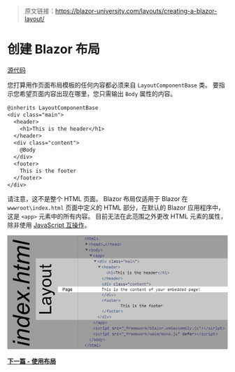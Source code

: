 > 原文链接：https://blazor-university.com/layouts/creating-a-blazor-layout/

# 创建 Blazor 布局

[源代码](https://github.com/mrpmorris/blazor-university/tree/master/src/Layouts/CreatingALayout)

您打算用作页面布局模板的任何内容都必须来自 `LayoutComponentBase` 类。 要指示您希望页面内容出现在哪里，您只需输出 `Body` 属性的内容。

```
@inherits LayoutComponentBase
<div class="main">
  <header>
    <h1>This is the header</h1>
  </header>
  <div class="content">
    @Body
  </div>
  <footer>
    This is the footer
  </footer>
</div>
```

请注意，这不是整个 HTML 页面。 Blazor 布局仅适用于 Blazor 在 `wwwroot\index.html` 页面中定义的 HTML 部分，在默认的 Blazor 应用程序中，这是 `<app>` 元素中的所有内容。 目前无法在此范围之外更改 HTML 元素的属性，除非使用 [JavaScript 互操作](https://feiyun0112.github.io/blazor-university.zh-cn/javascript-interop/)。

![](Layout.png)

**[下一篇 - 使用布局](https://feiyun0112.github.io/blazor-university.zh-cn/layouts/using-layouts)**
 